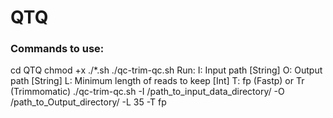 # QTQ
### Commands to use:
   cd QTQ
   chmod +x ./*.sh
   ./qc-trim-qc.sh
Run:
I: Input path [String]
O: Output path [String]
L: Minimum length of reads to keep [Int]
T: fp (Fastp) or Tr (Trimmomatic)
   ./qc-trim-qc.sh -I  /path_to_input_data_directory/ -O /path_to_Output_directory/ -L 35 -T fp
